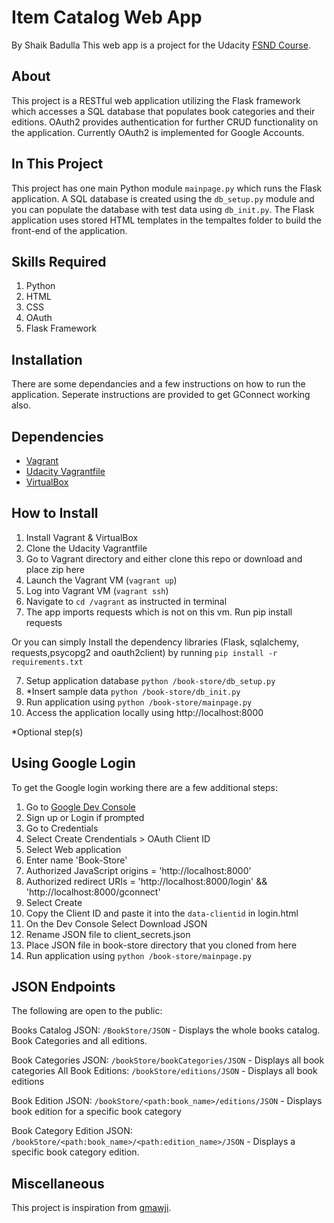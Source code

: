 # Item Catalog Web App
By Shaik Badulla
This web app is a project for the Udacity [FSND Course](https://www.udacity.com/course/full-stack-web-developer-nanodegree--nd004).

## About
This project is a RESTful web application utilizing the Flask framework which accesses a SQL database that populates book categories and their editions. OAuth2 provides authentication for further CRUD functionality on the application. Currently OAuth2 is implemented for Google Accounts.

## In This Project
This project has one main Python module `mainpage.py` which runs the Flask application. A SQL database is created using the `db_setup.py` module and you can populate the database with test data using `db_init.py`.
The Flask application uses stored HTML templates in the tempaltes folder to build the front-end of the application.

## Skills Required
1. Python
2. HTML
3. CSS
4. OAuth
5. Flask Framework

## Installation
There are some dependancies and a few instructions on how to run the application.
Seperate instructions are provided to get GConnect working also.

## Dependencies
- [Vagrant](https://www.vagrantup.com/)
- [Udacity Vagrantfile](https://github.com/udacity/fullstack-nanodegree-vm)
- [VirtualBox](https://www.virtualbox.org/wiki/Downloads)



## How to Install
1. Install Vagrant & VirtualBox
2. Clone the Udacity Vagrantfile
3. Go to Vagrant directory and either clone this repo or download and place zip here
3. Launch the Vagrant VM (`vagrant up`)
4. Log into Vagrant VM (`vagrant ssh`)
5. Navigate to `cd /vagrant` as instructed in terminal
6. The app imports requests which is not on this vm. Run pip install requests

Or you can simply Install the dependency libraries (Flask, sqlalchemy, requests,psycopg2 and oauth2client) by running 
`pip install -r requirements.txt`

7. Setup application database `python /book-store/db_setup.py`
8. *Insert sample data `python /book-store/db_init.py`
9. Run application using `python /book-store/mainpage.py`
10. Access the application locally using http://localhost:8000

*Optional step(s)

## Using Google Login
To get the Google login working there are a few additional steps:

1. Go to [Google Dev Console](https://console.developers.google.com)
2. Sign up or Login if prompted
3. Go to Credentials
4. Select Create Crendentials > OAuth Client ID
5. Select Web application
6. Enter name 'Book-Store'
7. Authorized JavaScript origins = 'http://localhost:8000'
8. Authorized redirect URIs = 'http://localhost:8000/login' && 'http://localhost:8000/gconnect'
9. Select Create
10. Copy the Client ID and paste it into the `data-clientid` in login.html
11. On the Dev Console Select Download JSON
12. Rename JSON file to client_secrets.json
13. Place JSON file in book-store directory that you cloned from here
14. Run application using `python /book-store/mainpage.py`

## JSON Endpoints
The following are open to the public:

Books Catalog JSON: `/BookStore/JSON`
    - Displays the whole books catalog. Book Categories and all editions.

Book Categories JSON: `/bookStore/bookCategories/JSON`
    - Displays all book categories
All Book Editions: `/bookStore/editions/JSON`
	- Displays all book editions

Book Edition JSON: `/bookStore/<path:book_name>/editions/JSON`
    - Displays book edition for a specific book category

Book Category Edition JSON: `/bookStore/<path:book_name>/<path:edition_name>/JSON`
    - Displays a specific book category edition.

## Miscellaneous

This project is inspiration from [gmawji](https://github.com/gmawji/item-catalog).
